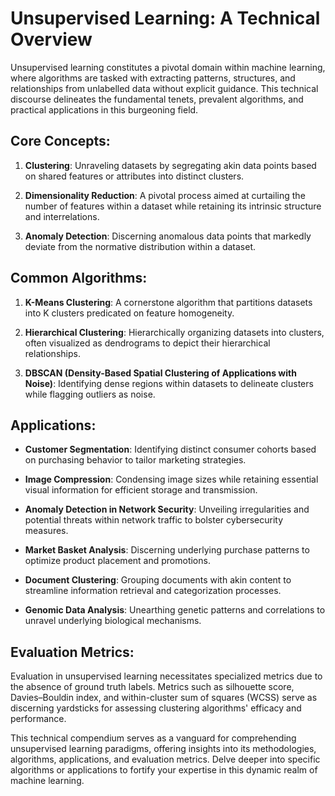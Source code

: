 # Unsupervised Learning: A Technical Overview

Unsupervised learning constitutes a pivotal domain within machine learning, where algorithms are tasked with extracting patterns, structures, and relationships from unlabelled data without explicit guidance. This technical discourse delineates the fundamental tenets, prevalent algorithms, and practical applications in this burgeoning field.

## Core Concepts:

1. **Clustering**: Unraveling datasets by segregating akin data points based on shared features or attributes into distinct clusters.

2. **Dimensionality Reduction**: A pivotal process aimed at curtailing the number of features within a dataset while retaining its intrinsic structure and interrelations.

3. **Anomaly Detection**: Discerning anomalous data points that markedly deviate from the normative distribution within a dataset.

## Common Algorithms:

1. **K-Means Clustering**: A cornerstone algorithm that partitions datasets into K clusters predicated on feature homogeneity.

2. **Hierarchical Clustering**: Hierarchically organizing datasets into clusters, often visualized as dendrograms to depict their hierarchical relationships.

3. **DBSCAN (Density-Based Spatial Clustering of Applications with Noise)**: Identifying dense regions within datasets to delineate clusters while flagging outliers as noise.

## Applications:

- **Customer Segmentation**: Identifying distinct consumer cohorts based on purchasing behavior to tailor marketing strategies.
  
- **Image Compression**: Condensing image sizes while retaining essential visual information for efficient storage and transmission.
  
- **Anomaly Detection in Network Security**: Unveiling irregularities and potential threats within network traffic to bolster cybersecurity measures.
  
- **Market Basket Analysis**: Discerning underlying purchase patterns to optimize product placement and promotions.
  
- **Document Clustering**: Grouping documents with akin content to streamline information retrieval and categorization processes.
  
- **Genomic Data Analysis**: Unearthing genetic patterns and correlations to unravel underlying biological mechanisms.

## Evaluation Metrics:

Evaluation in unsupervised learning necessitates specialized metrics due to the absence of ground truth labels. Metrics such as silhouette score, Davies–Bouldin index, and within-cluster sum of squares (WCSS) serve as discerning yardsticks for assessing clustering algorithms' efficacy and performance.

This technical compendium serves as a vanguard for comprehending unsupervised learning paradigms, offering insights into its methodologies, algorithms, applications, and evaluation metrics. Delve deeper into specific algorithms or applications to fortify your expertise in this dynamic realm of machine learning.

